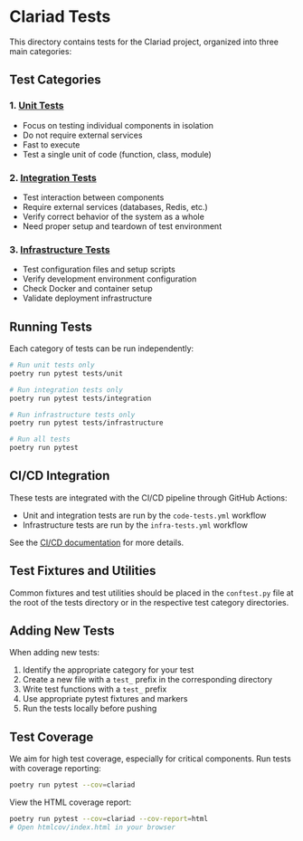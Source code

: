 # Clariad Tests

This directory contains tests for the Clariad project, organized into three main categories:

## Test Categories

### 1. [Unit Tests](unit/)

- Focus on testing individual components in isolation
- Do not require external services
- Fast to execute
- Test a single unit of code (function, class, module)

### 2. [Integration Tests](integration/)

- Test interaction between components
- Require external services (databases, Redis, etc.)
- Verify correct behavior of the system as a whole
- Need proper setup and teardown of test environment

### 3. [Infrastructure Tests](infrastructure/)

- Test configuration files and setup scripts
- Verify development environment configuration
- Check Docker and container setup
- Validate deployment infrastructure

## Running Tests

Each category of tests can be run independently:

```bash
# Run unit tests only
poetry run pytest tests/unit

# Run integration tests only
poetry run pytest tests/integration

# Run infrastructure tests only
poetry run pytest tests/infrastructure

# Run all tests
poetry run pytest
```

## CI/CD Integration

These tests are integrated with the CI/CD pipeline through GitHub Actions:

- Unit and integration tests are run by the `code-tests.yml` workflow
- Infrastructure tests are run by the `infra-tests.yml` workflow

See the [CI/CD documentation](../docs/ci_cd/README.md) for more details.

## Test Fixtures and Utilities

Common fixtures and test utilities should be placed in the `conftest.py` file at the root of the tests directory or in the respective test category directories.

## Adding New Tests

When adding new tests:

1. Identify the appropriate category for your test
2. Create a new file with a `test_` prefix in the corresponding directory
3. Write test functions with a `test_` prefix
4. Use appropriate pytest fixtures and markers
5. Run the tests locally before pushing

## Test Coverage

We aim for high test coverage, especially for critical components. Run tests with coverage reporting:

```bash
poetry run pytest --cov=clariad
```

View the HTML coverage report:

```bash
poetry run pytest --cov=clariad --cov-report=html
# Open htmlcov/index.html in your browser
```
